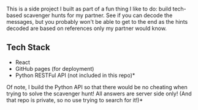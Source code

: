 This is a side project I built as part of a fun thing I like to do: build tech-based scavenger hunts for my partner.  See if you can decode the messages, but you probably won't be able to get to the end as the hints decoded are based on references only my partner would know.

## Tech Stack
- React
- GitHub pages (for deployment)
- Python RESTFul API (not included in this repo)*

Of note, I build the Python API so that there would be no cheating when trying to solve the scavenger hunt!  All answers are server side only!  (And that repo is private, so no use trying to search for it!)*
